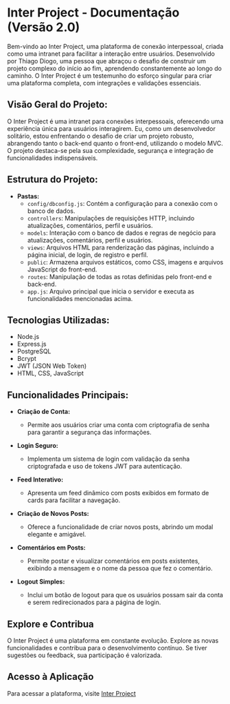# Inter Project - Documentação (Versão 2.0)

Bem-vindo ao Inter Project, uma plataforma de conexão interpessoal, criada como uma intranet para facilitar a interação entre usuários. Desenvolvido por Thiago Diogo, uma pessoa que abraçou o desafio de construir um projeto complexo do início ao fim, aprendendo constantemente ao longo do caminho. O Inter Project é um testemunho do esforço singular para criar uma plataforma completa, com integrações e validações essenciais.

## Visão Geral do Projeto:

O Inter Project é uma intranet para conexões interpessoais, oferecendo uma experiência única para usuários interagirem. Eu, como um desenvolvedor solitário, estou enfrentando o desafio de criar um projeto robusto, abrangendo tanto o back-end quanto o front-end, utilizando o modelo MVC. O projeto destaca-se pela sua complexidade, segurança e integração de funcionalidades indispensáveis.

## Estrutura do Projeto:

- **Pastas:**
  - `config/dbconfig.js`: Contém a configuração para a conexão com o banco de dados.
  - `controllers`: Manipulações de requisições HTTP, incluindo atualizações, comentários, perfil e usuários.
  - `models`: Interação com o banco de dados e regras de negócio para atualizações, comentários, perfil e usuários.
  - `views`: Arquivos HTML para renderização das páginas, incluindo a página inicial, de login, de registro e perfil.
  - `public`: Armazena arquivos estáticos, como CSS, imagens e arquivos JavaScript do front-end.
  - `routes`: Manipulação de todas as rotas definidas pelo front-end e back-end.
  - `app.js`: Arquivo principal que inicia o servidor e executa as funcionalidades mencionadas acima.

## Tecnologias Utilizadas:

- Node.js
- Express.js
- PostgreSQL
- Bcrypt
- JWT (JSON Web Token)
- HTML, CSS, JavaScript

## Funcionalidades Principais:

- **Criação de Conta:**
  - Permite aos usuários criar uma conta com criptografia de senha para garantir a segurança das informações.

- **Login Seguro:**
  - Implementa um sistema de login com validação da senha criptografada e uso de tokens JWT para autenticação.

- **Feed Interativo:**
  - Apresenta um feed dinâmico com posts exibidos em formato de cards para facilitar a navegação.

- **Criação de Novos Posts:**
  - Oferece a funcionalidade de criar novos posts, abrindo um modal elegante e amigável.

- **Comentários em Posts:**
  - Permite postar e visualizar comentários em posts existentes, exibindo a mensagem e o nome da pessoa que fez o comentário.

- **Logout Simples:**
  - Inclui um botão de logout para que os usuários possam sair da conta e serem redirecionados para a página de login.

## Explore e Contribua

O Inter Project é uma plataforma em constante evolução. Explore as novas funcionalidades e contribua para o desenvolvimento contínuo. Se tiver sugestões ou feedback, sua participação é valorizada.

## Acesso à Aplicação

Para acessar a plataforma, visite [Inter Project](https://inter-project-d39u.onrender.com/)